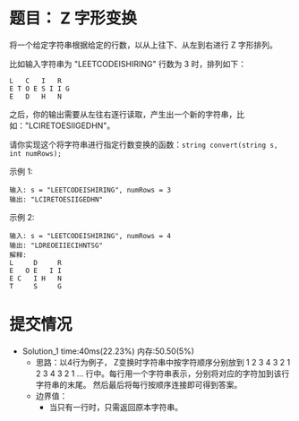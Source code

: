 # 题目： Z 字形变换
将一个给定字符串根据给定的行数，以从上往下、从左到右进行 Z 字形排列。

比如输入字符串为 "LEETCODEISHIRING" 行数为 3 时，排列如下：
```
L   C   I   R
E T O E S I I G
E   D   H   N
```
之后，你的输出需要从左往右逐行读取，产生出一个新的字符串，比如："LCIRETOESIIGEDHN"。

请你实现这个将字符串进行指定行数变换的函数：`string convert(string s, int numRows);`

示例 1:
```
输入: s = "LEETCODEISHIRING", numRows = 3
输出: "LCIRETOESIIGEDHN"
```


示例 2:
```
输入: s = "LEETCODEISHIRING", numRows = 4
输出: "LDREOEIIECIHNTSG"
解释:
L     D     R
E   O E   I I
E C   I H   N
T     S     G
```

# 提交情况 
- Solution_1  time:40ms(22.23%)      内存:50.50(5%)
    - 思路：以4行为例子， Z变换时字符串中按字符顺序分别放到 1 2 3 4 3 2 1 2 3 4 3 2 1 ... 行中。每行用一个字符串表示，分别将对应的字符加到该行字符串的末尾。 然后最后将每行按顺序连接即可得到答案。
    - 边界值：
        - 当只有一行时，只需返回原本字符串。
